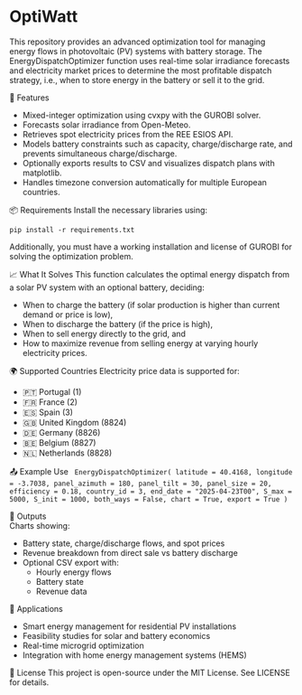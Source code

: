 # OptiWatt
This repository provides an advanced optimization tool for managing energy flows in photovoltaic (PV) systems with battery storage. The EnergyDispatchOptimizer function uses real-time solar irradiance forecasts and electricity market prices to determine the most profitable dispatch strategy, i.e., when to store energy in the battery or sell it to the grid.

🚀 Features
- Mixed-integer optimization using cvxpy with the GUROBI solver.
- Forecasts solar irradiance from Open-Meteo.
- Retrieves spot electricity prices from the REE ESIOS API.
- Models battery constraints such as capacity, charge/discharge rate, and prevents simultaneous charge/discharge.
- Optionally exports results to CSV and visualizes dispatch plans with matplotlib.
- Handles timezone conversion automatically for multiple European countries.

📦 Requirements
Install the necessary libraries using:

`pip install -r requirements.txt`

Additionally, you must have a working installation and license of GUROBI for solving the optimization problem.

📈 What It Solves 
This function calculates the optimal energy dispatch from a solar PV system with an optional battery, deciding:

- When to charge the battery (if solar production is higher than current demand or price is low),
- When to discharge the battery (if the price is high),
- When to sell energy directly to the grid, and
- How to maximize revenue from selling energy at varying hourly electricity prices.

🌍 Supported Countries 
Electricity price data is supported for:

- 🇵🇹 Portugal (1)
- 🇫🇷 France (2)
- 🇪🇸 Spain (3)
- 🇬🇧 United Kingdom (8824)
- 🇩🇪 Germany (8826)
- 🇧🇪 Belgium (8827)
- 🇳🇱 Netherlands (8828)

📤 Example Use
`
EnergyDispatchOptimizer(
    latitude = 40.4168,
    longitude = -3.7038,
    panel_azimuth = 180,
    panel_tilt = 30,
    panel_size = 20,
    efficiency = 0.18,
    country_id = 3,
    end_date = "2025-04-23T00",
    S_max = 5000,
    S_init = 1000,
    both_ways = False,
    chart = True,
    export = True
)`

📁 Outputs <br>
Charts showing:
- Battery state, charge/discharge flows, and spot prices
- Revenue breakdown from direct sale vs battery discharge
- Optional CSV export with:
    - Hourly energy flows
    - Battery state
    - Revenue data

🧠 Applications
- Smart energy management for residential PV installations
- Feasibility studies for solar and battery economics
- Real-time microgrid optimization
- Integration with home energy management systems (HEMS)

📝 License
This project is open-source under the MIT License. See LICENSE for details.
